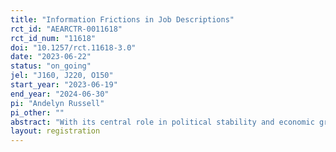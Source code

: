 ```yaml
---
title: "Information Frictions in Job Descriptions"
rct_id: "AEARCTR-0011618"
rct_id_num: "11618"
doi: "10.1257/rct.11618-3.0"
date: "2023-06-22"
status: "on_going"
jel: "J160, J220, O150"
start_year: "2023-06-19"
end_year: "2024-06-30"
pi: "Andelyn Russell"
pi_other: ""
abstract: "With its central role in political stability and economic growth, youth employment is a persistent policy concern across developing countries. Instead of a skill gap alone preventing young jobseekers from finding employment, recent work demonstrates that a variety of information frictions also hinder the process. In this project, I explore the role of information frictions in job descriptions in preventing first-time jobseekers in India from finding quality jobs which are a good fit for them. I partner with a large Indian job board to examine the preferences of first-time jobseekers over amenities that are typically missing from job posts but that may be particularly important to jobseekers in developing countries, such as job training, transportation, and company verification. "
layout: registration
---
```


